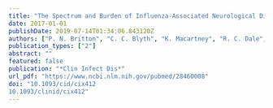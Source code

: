```yaml
---
title: "The Spectrum and Burden of Influenza-Associated Neurological Disease in Children: Combined Encephalitis and Influenza Sentinel Site Surveillance from Australia 2013-2015"
date: 2017-01-01
publishDate: 2019-07-14T01:34:06.843120Z
authors: ["P. N. Britton", "C. C. Blyth", "K. Macartney", "R. C. Dale", "J. Li-Kim-Moy", "G. Khandaker", "N. Crawford", "H. Marshall", "J. Clark", "E. Elliott", "R. Booy", "A. C. Cheng", "C. A. Jones", "FluCAN investigators Ace study investigators", "Paeds network"]
publication_types: ["2"]
abstract: ""
featured: false
publication: "*Clin Infect Dis*"
url_pdf: "https://www.ncbi.nlm.nih.gov/pubmed/28460008"
doi: "10.1093/cid/cix412
10.1093/clinid/cix412"
---
```


